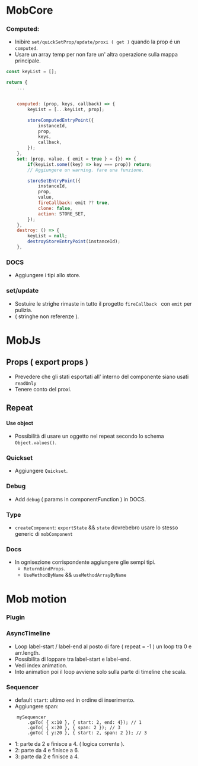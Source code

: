 # MobCore

### Computed:
- Inibire `set/quickSetProp/update/proxi ( get )` quando la prop é un `computed`.
- Usare un array temp per non fare un' altra operazione sulla mappa principale.

```js
const keyList = [];

return {
    ...


    computed: (prop, keys, callback) => {
        keyList = [...keyList, prop];

        storeComputedEntryPoint({
            instanceId,
            prop,
            keys,
            callback,
        });
    },
    set: (prop, value, { emit = true } = {}) => {
        if(keyList.some((key) => key === prop)) return;
        // Aggiungere un warning. fare una funzione.

        storeSetEntryPoint({
            instanceId,
            prop,
            value,
            fireCallback: emit ?? true,
            clone: false,
            action: STORE_SET,
        });
    },
    destroy: () => {
        keyList = null;
        destroyStoreEntryPoint(instanceId);
    },
```

### DOCS
- Aggiungere i tipi allo store.

### set/update
- Sostuire le strighe rimaste in tutto il progetto `fireCallback ` con `emit` per pulizia.
- ( stringhe non referenze ).

# MobJs


## Props ( export props )
- Prevedere che gli stati esportati all' interno del componente siano usati `readOnly`
- Tenere conto del proxi.


## Repeat
#### Use object
- Possibilità di usare un oggetto nel repeat secondo lo schema `Object.values()`.

### Quickset
- Aggiungere `Quickset`.

### Debug
- Add `debug` ( params in componentFunction ) in DOCS.

### Type
- `createComponent`: `exportState` && `state` dovrebebro usare lo stesso generic<T> di `mobComponent`

### Docs
- In ognisezione corrispondente aggiungere glie sempi tipi.
    - `ReturnBindProps`.
    - `UseMethodByName` && `useMethodArrayByName`


# Mob motion

### Plugin

### AsyncTimeline
- Loop label-start / label-end al posto di fare ( repeat = -1 ) un loop tra 0 e arr.length.
- Possibilita di loppare tra label-start e label-end.
- Vedi index animation.
- Into animation poi il loop avviene solo sulla parte di timeline che scala.

### Sequencer
- default `start`: ultimo `end` in ordine di inserimento.
- Aggiungere span:<br/>

```
    mySequencer
        .goTo( { x:10 }, { start: 2, end: 4}); // 1
        .goTo( { x:20 }, { span: 2 }); // 3
        .goTo( { y:20 }, { start: 2, span: 2 }); // 3
```
- 1: parte da 2 e finisce a 4. ( logica corrente ).
- 2: parte da 4 e finisce a 6.
- 3: parte da 2 e finisce a 4.
